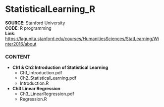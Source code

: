 # StatisticalLearning_R

**SOURCE**: Stanford University  
**CODE**: R programming  
**Link**: https://lagunita.stanford.edu/courses/HumanitiesSciences/StatLearning/Winter2016/about  

### CONTENT
- **Ch1 & Ch2 Introduction of Statistical Learning**
   - Ch1_Introduction.pdf
   - Ch2_StatisticalLearning.pdf
   - Introduction.R
- **Ch3 Linear Regression**
   - Ch3_LinearRegression.pdf
   - Regression.R
